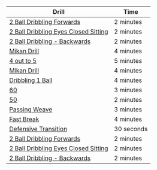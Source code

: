 | Drill | Time |
| ------- | -------- |
| [2 Ball Dribbling Forwards](../drills/2-ball-dribbling.md) | 2 minutes |
| [2 Ball Dribbling Eyes Closed Sitting](../drills/2-ball-dribbling.md) | 2 minutes |
| [2 Ball Dribbling - Backwards](../drills/2-ball-dribbling.md) | 2 minutes |
| [Mikan Drill](../drills/mikan.md) | 4 minutes | 
| [4 out to 5](../drills/speed-transition.md) | 5 minutes | 
| [Mikan Drill](../drills/mikan.md) | 4 minutes | 
| [Dribbling 1 Ball](.../drills/dribbling-1.md) | 4 minutes |
| [60](../drills/shooting-60.md) | 3 minutes |
| [50](../drills/shooting-50.md) | 2 minutes |
| [Passing Weave](../drills//passing-weaves.md) | 3 minutes |
| [Fast Break](../drills/fast-break-drill.md) | 4 minutes |
| [Defensive Transition](../drills/defense-transition.md) | 30 seconds |
| [2 Ball Dribbling Forwards](../drills/2-ball-dribbling.md) | 2 minutes |
| [2 Ball Dribbling Eyes Closed Sitting](../drills/2-ball-dribbling.md) | 2 minutes |
| [2 Ball Dribbling - Backwards](../drills/2-ball-dribbling.md) | 2 minutes |